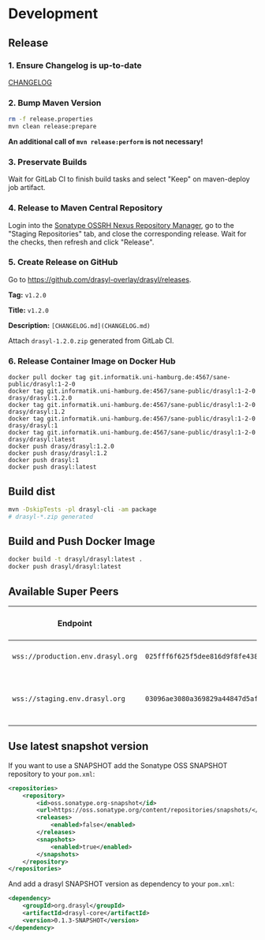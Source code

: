 # Development

## Release 

### 1. Ensure Changelog is up-to-date 

[CHANGELOG](../../CHANGELOG.md)

### 2. Bump Maven Version

```bash
rm -f release.properties
mvn clean release:prepare
```

**An additional call of `mvn release:perform` is not necessary!**

### 3. Preservate Builds

Wait for GitLab CI to finish build tasks and select "Keep" on maven-deploy job artifact.

### 4. Release to Maven Central Repository

Login into the [Sonatype OSSRH Nexus Repository Manager](https://oss.sonatype.org), go to the "Staging Repositories" tab, and close the corresponding release. Wait for the checks, then refresh and click "Release".

### 5. Create Release on GitHub

Go to https://github.com/drasyl-overlay/drasyl/releases.

**Tag:** `v1.2.0`

**Title:** `v1.2.0`

**Description:** `[CHANGELOG.md](CHANGELOG.md)`

Attach `drasyl-1.2.0.zip` generated from GitLab CI.

### 6. Release Container Image on Docker Hub

```
docker pull docker tag git.informatik.uni-hamburg.de:4567/sane-public/drasyl:1-2-0
docker tag git.informatik.uni-hamburg.de:4567/sane-public/drasyl:1-2-0 drasy/drasyl:1.2.0
docker tag git.informatik.uni-hamburg.de:4567/sane-public/drasyl:1-2-0 drasy/drasyl:1.2
docker tag git.informatik.uni-hamburg.de:4567/sane-public/drasyl:1-2-0 drasy/drasyl:1
docker tag git.informatik.uni-hamburg.de:4567/sane-public/drasyl:1-2-0 drasy/drasyl:latest
docker push drasy/drasyl:1.2.0
docker push drasy/drasyl:1.2
docker push drasyl:1
docker push drasyl:latest
```

## Build dist

```bash
mvn -DskipTests -pl drasyl-cli -am package
# drasyl-*.zip generated
```

## Build and Push Docker Image

```bash
docker build -t drasyl/drasyl:latest .
docker push drasyl/drasyl:latest
```

## Available Super Peers

| **Endpoint**                      | **Public Key**                                                       | **Used drasyl version**                                                    |
|-----------------------------------|----------------------------------------------------------------------|----------------------------------------------------------------------------|
| `wss://production.env.drasyl.org` | `025fff6f625f5dee816d9f8fe43895479aecfda187cb6a3330894a07e698bc5bd8` | Latest stable [release](https://github.com/drasyl-overlay/drasyl/releases) |
| `wss://staging.env.drasyl.org`    | `03096ae3080a369829a44847d5af1f652bef3f9921e9e1bbad64970babe6d3c502` | Latest [successful master branch build](https://git.informatik.uni-hamburg.de/sane-public/drasyl/-/pipelines?page=1&scope=all&ref=master&status=success)                                      |

## Use latest snapshot version

If you want to use a SNAPSHOT add the Sonatype OSS SNAPSHOT repository to your `pom.xml`:
```xml
<repositories>
    <repository>
        <id>oss.sonatype.org-snapshot</id>
        <url>https://oss.sonatype.org/content/repositories/snapshots/</url>
        <releases>
            <enabled>false</enabled>
        </releases>
        <snapshots>
            <enabled>true</enabled>
        </snapshots>
    </repository>
</repositories>
```

And add a drasyl SNAPSHOT version as dependency to your `pom.xml`:
```xml
<dependency>
    <groupId>org.drasyl</groupId>
    <artifactId>drasyl-core</artifactId>
    <version>0.1.3-SNAPSHOT</version>
</dependency>
```

